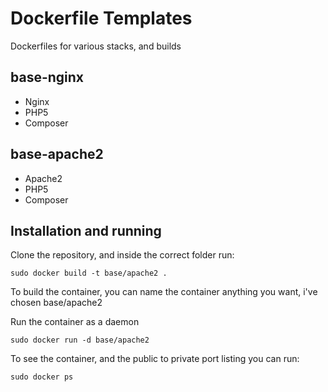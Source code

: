 # Dockerfile Templates #

Dockerfiles for various stacks, and builds

## base-nginx ##

* Nginx
* PHP5
* Composer

## base-apache2 ##

* Apache2
* PHP5
* Composer

## Installation and running ##
Clone the repository, and inside the correct folder run:

```
sudo docker build -t base/apache2 .
```
To build the container, you can name the container anything you want, i've chosen base/apache2

Run the container as a daemon
```
sudo docker run -d base/apache2
```

To see the container, and the public to private port listing you can run:
```
sudo docker ps
```